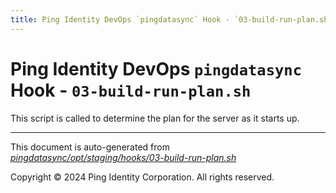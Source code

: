```yaml
---
title: Ping Identity DevOps `pingdatasync` Hook - `03-build-run-plan.sh`
---
```


# Ping Identity DevOps `pingdatasync` Hook - `03-build-run-plan.sh`
 This script is called to determine the plan for the server as it starts up.

---
This document is auto-generated from _[pingdatasync/opt/staging/hooks/03-build-run-plan.sh](https://github.com/pingidentity/pingidentity-docker-builds/blob/master/pingdatasync/opt/staging/hooks/03-build-run-plan.sh)_

Copyright © 2024 Ping Identity Corporation. All rights reserved.
